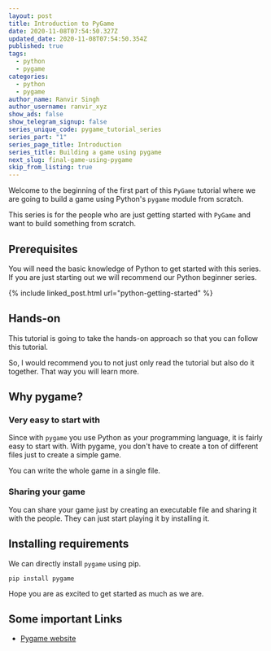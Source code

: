 ```yaml
---
layout: post
title: Introduction to PyGame
date: 2020-11-08T07:54:50.327Z
updated_date: 2020-11-08T07:54:50.354Z
published: true
tags:
  - python
  - pygame
categories:
  - python
  - pygame
author_name: Ranvir Singh
author_username: ranvir_xyz
show_ads: false
show_telegram_signup: false
series_unique_code: pygame_tutorial_series
series_part: "1"
series_page_title: Introduction
series_title: Building a game using pygame
next_slug: final-game-using-pygame
skip_from_listing: true
---
```

Welcome to the beginning of the first part of this `PyGame` tutorial where we are going to build a game using Python's `pygame` module from scratch.

This series is for the people who are just getting started with `PyGame` and want to build something from scratch.

## Prerequisites

You will need the basic knowledge of Python to get started with this series. If you are just starting out we will recommend our Python beginner series.

{% include linked_post.html url="python-getting-started" %}

## Hands-on

This tutorial is going to take the hands-on approach so that you can follow this tutorial.

So, I would recommend you to not just only read the tutorial but also do it together. That way you will learn more. 

## Why pygame?

### Very easy to start with

Since with `pygame` you use Python as your programming language, it is fairly easy to start with. With pygame, you don't have to create a ton of different files just to create a simple game.

You can write the whole game in a single file.

### Sharing your game

You can share your game just by creating an executable file and sharing it with the people. They can just start playing it by installing it. 

## Installing requirements

We can directly install `pygame` using pip.

```shell
pip install pygame
```

Hope you are as excited to get started as much as we are.

## Some important Links

* [Pygame website](https://pygame.org)